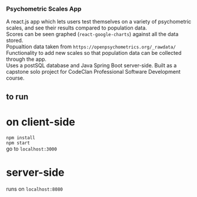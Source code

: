 ### Psychometric Scales App

A react.js app which lets users test themselves on a variety of psychometric scales, and see their results compared to population data. <br>
Scores can be seen graphed (`react-google-charts`) against all the data stored.<br>
Popualtion data taken from `https://openpsychometrics.org/_rawdata/` <br>
Functionality to add new scales so that population data can be collected through the app. <br>
Uses a postSQL database and Java Spring Boot server-side.
Built as a capstone solo project for CodeClan Professional Software Development course.  

## to run
# on client-side
`npm install` <br>
`npm start` <br>
go to `localhost:3000`

# server-side
runs on `localhost:8080`





